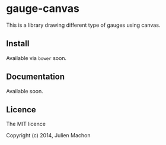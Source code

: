 # gauge-canvas

This is a library drawing different type of gauges using canvas.

## Install

Available via `bower` soon.

## Documentation

Available soon.

## Licence

The MIT licence

Copyright (c) 2014, Julien Machon
